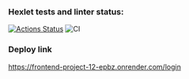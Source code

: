 ### Hexlet tests and linter status:

[![Actions Status](https://github.com/S0ldierBoy/frontend-project-12/actions/workflows/hexlet-check.yml/badge.svg)](https://github.com/S0ldierBoy/frontend-project-12/actions)
![CI](https://github.com/hexlet-boilerplates/frontend-project-12/actions/workflows/ci.yml/badge.svg)


### Deploy link

https://frontend-project-12-epbz.onrender.com/login